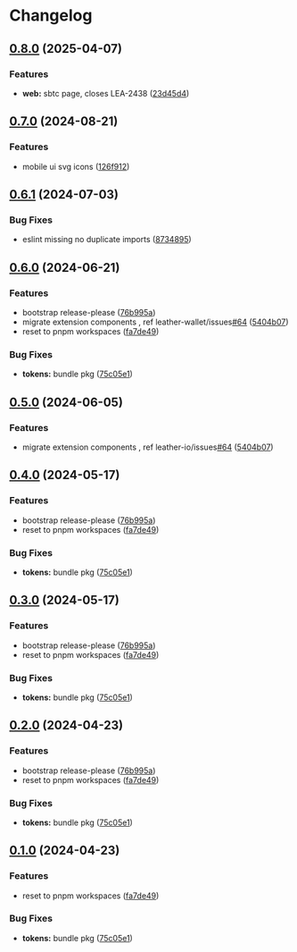 # Changelog

## [0.8.0](https://github.com/leather-io/mono/compare/@leather.io/eslint-config-v0.7.0...@leather.io/eslint-config-v0.8.0) (2025-04-07)


### Features

* **web:** sbtc page, closes LEA-2438 ([23d45d4](https://github.com/leather-io/mono/commit/23d45d4be6c0d4ede2d73dfa9b27ed655b41c133))

## [0.7.0](https://github.com/leather-io/mono/compare/@leather.io/eslint-config-v0.6.1...@leather.io/eslint-config-v0.7.0) (2024-08-21)


### Features

* mobile ui svg icons ([126f912](https://github.com/leather-io/mono/commit/126f91283ac8a9b0c2aa15d9dc4d91681b6e7376))

## [0.6.1](https://github.com/leather-io/mono/compare/@leather.io/eslint-config-v0.6.0...@leather.io/eslint-config-v0.6.1) (2024-07-03)


### Bug Fixes

* eslint missing no duplicate imports ([8734895](https://github.com/leather-io/mono/commit/8734895a09a782c20de14c1e55072c169ecbca9b))

## [0.6.0](https://github.com/leather-io/mono/compare/@leather.io/eslint-config-v0.5.0...@leather.io/eslint-config-v0.6.0) (2024-06-21)


### Features

* bootstrap release-please ([76b995a](https://github.com/leather-io/mono/commit/76b995a37ecfda0aa006b90ab21cadc57dae8e80))
* migrate extension components , ref leather-wallet/issues[#64](https://github.com/leather-io/mono/issues/64) ([5404b07](https://github.com/leather-io/mono/commit/5404b07a0ad48865d70a13b9801394f4fc577da3))
* reset to pnpm workspaces ([fa7de49](https://github.com/leather-io/mono/commit/fa7de49928ee099419db9ff3e91c7dc7b15a4ffa))


### Bug Fixes

* **tokens:** bundle pkg ([75c05e1](https://github.com/leather-io/mono/commit/75c05e1a7ebc4e8fa93254f3cb7e73ba760f76bb))

## [0.5.0](https://github.com/leather-io/mono/compare/eslint-config-v0.4.0...eslint-config-v0.5.0) (2024-06-05)


### Features

* migrate extension components , ref leather-io/issues[#64](https://github.com/leather-io/mono/issues/64) ([5404b07](https://github.com/leather-io/mono/commit/5404b07a0ad48865d70a13b9801394f4fc577da3))

## [0.4.0](https://github.com/leather-io/mono/compare/eslint-config-v0.3.1...eslint-config-v0.4.0) (2024-05-17)


### Features

* bootstrap release-please ([76b995a](https://github.com/leather-io/mono/commit/76b995a37ecfda0aa006b90ab21cadc57dae8e80))
* reset to pnpm workspaces ([fa7de49](https://github.com/leather-io/mono/commit/fa7de49928ee099419db9ff3e91c7dc7b15a4ffa))


### Bug Fixes

* **tokens:** bundle pkg ([75c05e1](https://github.com/leather-io/mono/commit/75c05e1a7ebc4e8fa93254f3cb7e73ba760f76bb))

## [0.3.0](https://github.com/leather-io/mono/compare/eslint-config-v0.2.1...eslint-config-v0.3.0) (2024-05-17)


### Features

* bootstrap release-please ([76b995a](https://github.com/leather-io/mono/commit/76b995a37ecfda0aa006b90ab21cadc57dae8e80))
* reset to pnpm workspaces ([fa7de49](https://github.com/leather-io/mono/commit/fa7de49928ee099419db9ff3e91c7dc7b15a4ffa))


### Bug Fixes

* **tokens:** bundle pkg ([75c05e1](https://github.com/leather-io/mono/commit/75c05e1a7ebc4e8fa93254f3cb7e73ba760f76bb))

## [0.2.0](https://github.com/leather-io/mono/compare/eslint-config-v0.1.0...eslint-config-v0.2.0) (2024-04-23)


### Features

* bootstrap release-please ([76b995a](https://github.com/leather-io/mono/commit/76b995a37ecfda0aa006b90ab21cadc57dae8e80))
* reset to pnpm workspaces ([fa7de49](https://github.com/leather-io/mono/commit/fa7de49928ee099419db9ff3e91c7dc7b15a4ffa))


### Bug Fixes

* **tokens:** bundle pkg ([75c05e1](https://github.com/leather-io/mono/commit/75c05e1a7ebc4e8fa93254f3cb7e73ba760f76bb))

## [0.1.0](https://github.com/leather-io/mono/compare/eslint-config-v0.0.1...eslint-config-v0.1.0) (2024-04-23)


### Features

* reset to pnpm workspaces ([fa7de49](https://github.com/leather-io/mono/commit/fa7de49928ee099419db9ff3e91c7dc7b15a4ffa))


### Bug Fixes

* **tokens:** bundle pkg ([75c05e1](https://github.com/leather-io/mono/commit/75c05e1a7ebc4e8fa93254f3cb7e73ba760f76bb))
